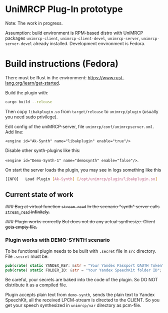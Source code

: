 # UniMRCP Plug-In prototype
Note: The work in progress.

Assumption: build environment is RPM-based distro with UniMRCP packages `unimrcp-client`, `unimrcp-client-devel`, `unimrcp-server`, `unimrcp-server-devel` already installed.
Development environment is Fedora.

# Build instructions (Fedora)
There must be Rust in the environment: <https://www.rust-lang.org/learn/get-started>.

Build the plugin with:
```bash
cargo build --release
```

Then copy `libakplugin.so` from `target/release` to `unimrcp/plugin` (usually you need sudo privilege).

Edit config of the uniMRCP-server, file `unimrcp/conf/unimrcpserver.xml`. Add line:

`<engine id="Ak-Synth" name="libakplugin" enable="true"/>` 

Disable other synth-plugins like this: 

`<engine id="Demo-Synth-1" name="demosynth" enable="false"/>`.

On start the server loads the plugin, you may see in logs something like this
```bash
[INFO]   Load Plugin [Ak-Synth] [/opt/unimrcp/plugin/libakplugin.so]
```

## Current state of work
~~### Bug at virtual function `stream_read`~~
~~In the scenario "synth" server calls `stream_read` infinitely.~~

~~### Plugin works correctly~~
~~But does not do any actual synthesize. Client gets empty file.~~

### Plugin works with DEMO-SYNTH scenario
To be functional plugin needs to be built with `.secret` file in `src` directory.
File `.secret` must be:
```rust
pub(crate) static YANDEX_KEY: &str = "Your Yandex Passport OAUTH Token";
pub(crate) static FOLDER_ID: &str = "Your Yandex SpeechKit folder ID";
```

Be careful, your secrets are baked into the code of the plugin. So DO NOT distribute it as a compiled file.

Plugin accepts plain text from `demo-synth`, sends the plain text to Yandex SpeechKit, all the received LPCM-stream is directed to the CLIENT. So you get your speech synthesized in `unimrcp/var` directory as pcm-file.
